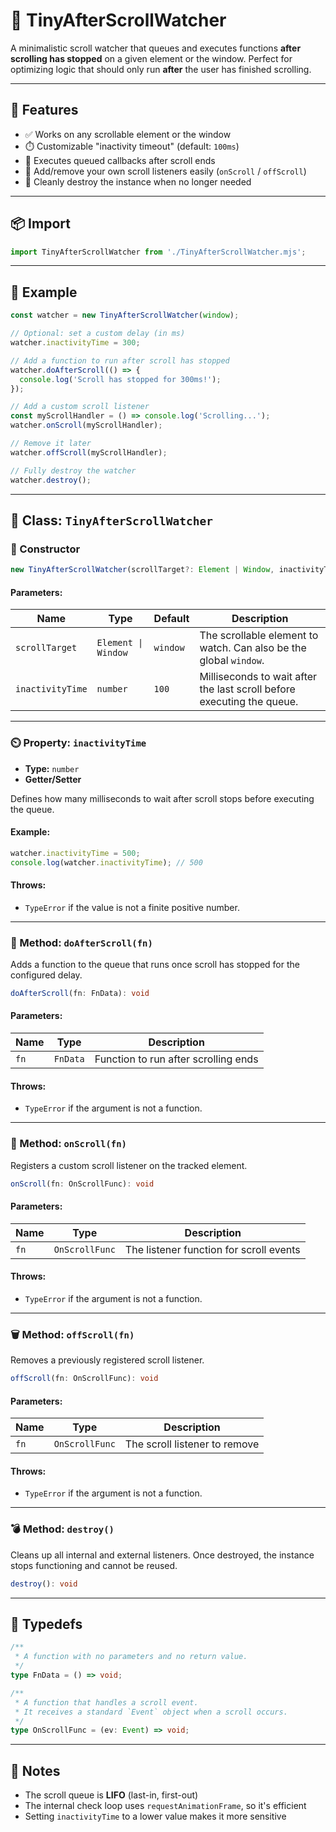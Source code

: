 # 📜 TinyAfterScrollWatcher

A minimalistic scroll watcher that queues and executes functions **after scrolling has stopped** on a given element or the window.
Perfect for optimizing logic that should only run **after** the user has finished scrolling.

---

## 🚀 Features

* ✅ Works on any scrollable element or the window
* ⏱️ Customizable "inactivity timeout" (default: `100ms`)
* 🧠 Executes queued callbacks after scroll ends
* 🧩 Add/remove your own scroll listeners easily (`onScroll` / `offScroll`)
* 🧹 Cleanly destroy the instance when no longer needed

---

## 📦 Import

```js
import TinyAfterScrollWatcher from './TinyAfterScrollWatcher.mjs';
```

---

## 🧪 Example

```js
const watcher = new TinyAfterScrollWatcher(window);

// Optional: set a custom delay (in ms)
watcher.inactivityTime = 300;

// Add a function to run after scroll has stopped
watcher.doAfterScroll(() => {
  console.log('Scroll has stopped for 300ms!');
});

// Add a custom scroll listener
const myScrollHandler = () => console.log('Scrolling...');
watcher.onScroll(myScrollHandler);

// Remove it later
watcher.offScroll(myScrollHandler);

// Fully destroy the watcher
watcher.destroy();
```

---

## 🧠 Class: `TinyAfterScrollWatcher`

### 🔧 Constructor

```ts
new TinyAfterScrollWatcher(scrollTarget?: Element | Window, inactivityTime?: number)
```

#### Parameters:

| Name             | Type                | Default  | Description                                                            |
| ---------------- | ------------------- | -------- | ---------------------------------------------------------------------- |
| `scrollTarget`   | `Element \| Window` | `window` | The scrollable element to watch. Can also be the global `window`.      |
| `inactivityTime` | `number`            | `100`    | Milliseconds to wait after the last scroll before executing the queue. |

---

### ⏲️ Property: `inactivityTime`

* **Type:** `number`
* **Getter/Setter**

Defines how many milliseconds to wait after scroll stops before executing the queue.

#### Example:

```js
watcher.inactivityTime = 500;
console.log(watcher.inactivityTime); // 500
```

#### Throws:

* `TypeError` if the value is not a finite positive number.

---

### 🧩 Method: `doAfterScroll(fn)`

Adds a function to the queue that runs once scroll has stopped for the configured delay.

```ts
doAfterScroll(fn: FnData): void
```

#### Parameters:

| Name | Type     | Description                          |
| ---- | -------- | ------------------------------------ |
| `fn` | `FnData` | Function to run after scrolling ends |

#### Throws:

* `TypeError` if the argument is not a function.

---

### 🧷 Method: `onScroll(fn)`

Registers a custom scroll listener on the tracked element.

```ts
onScroll(fn: OnScrollFunc): void
```

#### Parameters:

| Name | Type           | Description                             |
| ---- | -------------- | --------------------------------------- |
| `fn` | `OnScrollFunc` | The listener function for scroll events |

#### Throws:

* `TypeError` if the argument is not a function.

---

### 🗑️ Method: `offScroll(fn)`

Removes a previously registered scroll listener.

```ts
offScroll(fn: OnScrollFunc): void
```

#### Parameters:

| Name | Type           | Description                   |
| ---- | -------------- | ----------------------------- |
| `fn` | `OnScrollFunc` | The scroll listener to remove |

#### Throws:

* `TypeError` if the argument is not a function.

---

### 💣 Method: `destroy()`

Cleans up all internal and external listeners.
Once destroyed, the instance stops functioning and cannot be reused.

```ts
destroy(): void
```

---

## 🧾 Typedefs

```ts
/**
 * A function with no parameters and no return value.
 */
type FnData = () => void;

/**
 * A function that handles a scroll event.
 * It receives a standard `Event` object when a scroll occurs.
 */
type OnScrollFunc = (ev: Event) => void;
```

---

## 📝 Notes

* The scroll queue is **LIFO** (last-in, first-out)
* The internal check loop uses `requestAnimationFrame`, so it's efficient
* Setting `inactivityTime` to a lower value makes it more sensitive
